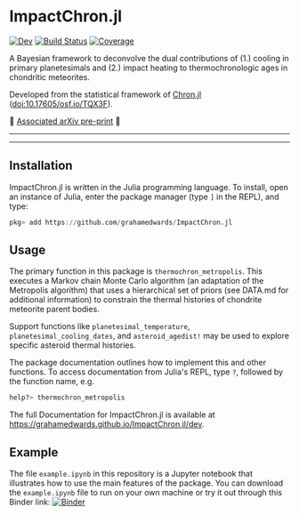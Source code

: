 # ImpactChron.jl

[![Dev](https://img.shields.io/badge/docs-dev-blue.svg)](https://grahamedwards.github.io/ImpactChron.jl/dev/)
[![Build Status](https://github.com/grahamedwards/ImpactChron.jl/actions/workflows/CI.yml/badge.svg?branch=main)](https://github.com/grahamedwards/ImpactChron.jl/actions/workflows/CI.yml?query=branch%3Amain)
[![Coverage](https://codecov.io/gh/grahamedwards/ImpactChron.jl/branch/main/graph/badge.svg)](https://codecov.io/gh/grahamedwards/ImpactChron.jl)

A Bayesian framework to deconvolve the dual contributions of (1.) cooling in primary planetesimals and (2.) impact heating to thermochronologic ages in chondritic meteorites.

Developed from the statistical framework of [Chron.jl](https://github.com/brenhinkeller/Chron.jl) ([doi:10.17605/osf.io/TQX3F](https://doi.org/10.17605/osf.io/TQX3F)).

📄 [Associated arXiv pre-print](https://arxiv.org/abs/2309.10906) 📄

---
---
## Installation
ImpactChron.jl is written in the Julia programming language. To install, open an instance of Julia, enter the package manager (type `]` in the REPL), and type:
```julia
pkg> add https://github.com/grahamedwards/ImpactChron.jl
```

## Usage
The primary function in this package is `thermochron_metropolis`. This executes a Markov chain Monte Carlo algorithm (an adaptation of the Metropolis algorithm) that uses a hierarchical set of priors (see DATA.md for additional information) to constrain the thermal histories of chondrite meteorite parent bodies. 

Support functions like `planetesimal_temperature`, `planetesimal_cooling_dates`, and `asteroid_agedist!` may be used to explore specific asteroid thermal histories. 

The package documentation outlines how to implement this and other functions. To access documentation from Julia's REPL, type `?`, followed by the function name, e.g.
```julia
help?> thermochron_metropolis
```

The full Documentation for ImpactChron.jl is available at https://grahamedwards.github.io/ImpactChron.jl/dev. 

## Example

The file `example.ipynb` in this repository is a Jupyter notebook that illustrates how to use the main features of the package. You can download the `example.ipynb` file to run on your own machine or try it out through this Binder link: [![Binder](https://mybinder.org/badge_logo.svg)](https://mybinder.org/v2/gh/grahamedwards/ImpactChron.jl/main?labpath=example.ipynb)
